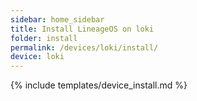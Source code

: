 ```yaml
---
sidebar: home_sidebar
title: Install LineageOS on loki
folder: install
permalink: /devices/loki/install/
device: loki
---
```

{% include templates/device_install.md %}
